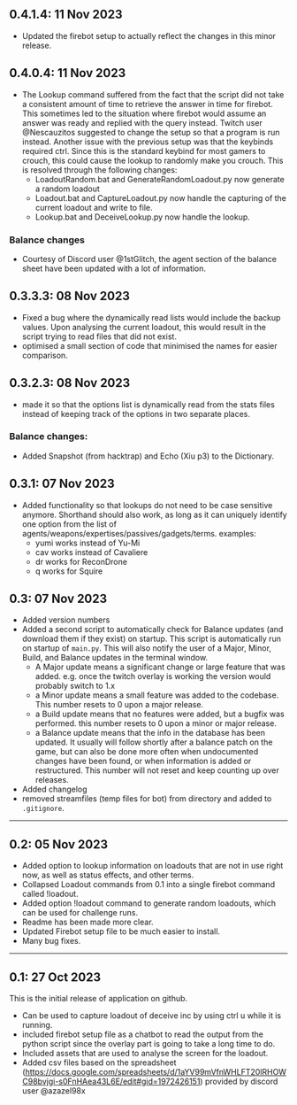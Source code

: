 ## 0.4.1.4: 11 Nov 2023
- Updated the firebot setup to actually reflect the changes in this minor release.

## 0.4.0.4: 11 Nov 2023
- The Lookup command suffered from the fact that the script did not take a consistent amount of time to retrieve the answer in time for firebot. This sometimes led to the situation where firebot would assume an answer was ready and replied with the query instead. Twitch user @Nescauzitos suggested to change the setup so that a program is run instead. Another issue with the previous setup was that the keybinds required ctrl. Since this is the standard keybind for most gamers to crouch, this could cause the lookup to randomly make you crouch. This is resolved through the following changes:
    - LoadoutRandom.bat and GenerateRandomLoadout.py now generate a random loadout
    - Loadout.bat and CaptureLoadout.py now handle the capturing of the current loadout and write to file.
    - Lookup.bat and DeceiveLookup.py now handle the lookup. 

### Balance changes
- Courtesy of Discord user @1stGlitch, the agent section of the balance sheet have been updated with a lot of information.


## 0.3.3.3: 08 Nov 2023
- Fixed a bug where the dynamically read lists would include the backup values. Upon analysing the current loadout, this would result in the script trying to read files that did not exist.
- optimised a small section of code that minimised the names for easier comparison.

## 0.3.2.3: 08 Nov 2023
- made it so that the options list is dynamically read from the stats files instead of keeping track of the options in two separate places.

### Balance changes:
- Added Snapshot (from hacktrap) and Echo (Xiu p3) to the Dictionary.


## 0.3.1: 07 Nov 2023
- Added functionality so that lookups do not need to be case sensitive anymore. Shorthand should also work, as long as it can uniquely identify one option from the list of agents/weapons/expertises/passives/gadgets/terms. examples:
    - yumi works instead of Yu-Mi
    - cav works instead of Cavaliere
    - dr works for ReconDrone
    - q works for Squire 


## 0.3: 07 Nov 2023
- Added version numbers
- Added a second script to automatically check for Balance updates (and download them if they exist) on startup. This script is automatically run on startup of `main.py`. This will also notify the user of a Major, Minor, Build, and Balance updates in the terminal window.
    - A Major update means a significant change or large feature that was added. e.g. once the twitch overlay is working the version would probably switch to 1.x
    - a Minor update means a small feature was added to the codebase. This number resets to 0 upon a major release.
    - a Build update means that no features were added, but a bugfix was performed. this number resets to 0 upon a minor or major release.
    - a Balance update means that the info in the database has been updated. It usually will follow shortly after a balance patch on the game, but can also be done more often when undocumented changes have been found, or when information is added or restructured. This number will not reset and keep counting up over releases.
- Added changelog
- removed streamfiles (temp files for bot) from directory and added to `.gitignore`.

___

## 0.2: 05 Nov 2023
- Added option to lookup information on loadouts that are not in use right now, as well as status effects, and other terms.
- Collapsed Loadout commands from 0.1 into a single firebot command called !loadout.
- Added option !loadout command to generate random loadouts, which can be used for challenge runs.
- Readme has been made more clear.
- Updated Firebot setup file to be much easier to install.
- Many bug fixes.

___

## 0.1: 27 Oct 2023
This is the initial release of application on github.
- Can be used to capture loadout of deceive inc by using ctrl u while it is running.
- included firebot setup file as a chatbot to read the output from the python script since the overlay part is going to take a long time to do.
- Included assets that are used to analyse the screen for the loadout. 
- Added csv files based on the spreadsheet (https://docs.google.com/spreadsheets/d/1aYV99mVfnWHLFT20lRHOWC98bvjgi-s0FnHAea43L6E/edit#gid=1972426151) provided by discord user @azazel98x 